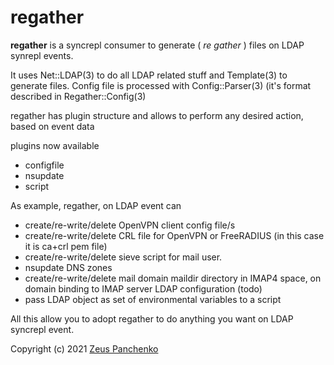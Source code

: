 # regather

**regather** is a syncrepl consumer to generate ( *re gather* ) files on LDAP synrepl events.

It uses Net::LDAP(3) to do all LDAP related stuff and Template(3) to generate files. Config file is processed with Config::Parser(3) (it's format described in Regather::Config(3)

regather has plugin structure and allows to perform any desired action, based on event data

plugins now available
* configfile
* nsupdate
* script

As example, regather, on LDAP event can
* create/re-write/delete OpenVPN client config file/s
* create/re-write/delete CRL file for OpenVPN or FreeRADIUS (in this case it is ca+crl pem file)
* create/re-write/delete sieve script for mail user.
* nsupdate DNS zones
* create/re-write/delete mail domain maildir directory in IMAP4 space, on domain binding to IMAP server LDAP configuration (todo)
* pass LDAP object as set of environmental variables to a script

All this allow you to adopt regather to do anything you want on LDAP syncrepl event.

Copyright (c) 2021 [Zeus Panchenko](https://github.com/z-eos)
